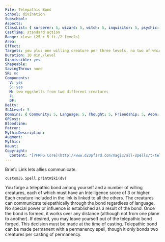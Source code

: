 ```yaml
---
File: Telepathic Bond
School: divination
Subschool: 
Aspects: 
ClassList: { sorcerer: 5, wizard: 5, witch: 5, inquisitor: 5, psychic: 4, mesmerist: 4, spiritualist: 5, medium: 4 }
CastTime: standard action
Range: close (25 + 5 ft./2 levels)
Area: 
Effect: 
Targets: you plus one willing creature per three levels, no two of which can be more than 30 ft. apart
Duration: 10 min./level
Dismissible: yes
Shapeable: 
SavingThrow: none
SR: no
Components:
  V: yes
  S: yes
  M: two eggshells from two different creatures
  F: 
  DF: 
Deity: 
SLALevel: 5
Domains: { Community: 5, Language: 5, Thought: 5, Friendship: 5, Aeon: 5 }
GPCost: 
Bloodline: 
Patron: 
MythicDescription: 
Augment: 
Mythic: 
Haunt: 
Copyright:
  Content: "[PFRPG Core](http://www.d20pfsrd.com/magic/all-spells/t/telepathic-bond)"
---
```

Brief:: Link lets allies communicate.

```dataviewjs
customJS.Spell.printWiki(dv)
```

You forge a telepathic bond among yourself and a number of willing creatures, each of which must have an Intelligence score of 3 or higher. Each creature included in the link is linked to all the others. The creatures can communicate telepathically through the bond regardless of language. No special power or influence is established as a result of the bond. Once the bond is formed, it works over any distance (although not from one plane to another).  If desired, you may leave yourself out of the telepathic bond forged. This decision must be made at the time of casting.  Telepathic bond can be made permanent with a permanency spell, though it only bonds two creatures per casting of permanency.
